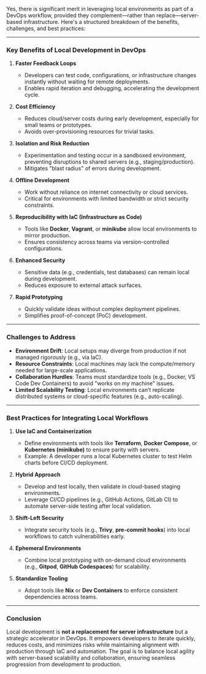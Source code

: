 Yes, there is significant merit in leveraging local environments as part of a DevOps workflow, provided they complement—rather than replace—server-based infrastructure. Here's a structured breakdown of the benefits, challenges, and best practices:

---

### **Key Benefits of Local Development in DevOps**
1. **Faster Feedback Loops**  
   - Developers can test code, configurations, or infrastructure changes instantly without waiting for remote deployments.  
   - Enables rapid iteration and debugging, accelerating the development cycle.

2. **Cost Efficiency**  
   - Reduces cloud/server costs during early development, especially for small teams or prototypes.  
   - Avoids over-provisioning resources for trivial tasks.

3. **Isolation and Risk Reduction**  
   - Experimentation and testing occur in a sandboxed environment, preventing disruptions to shared servers (e.g., staging/production).  
   - Mitigates "blast radius" of errors during development.

4. **Offline Development**  
   - Work without reliance on internet connectivity or cloud services.  
   - Critical for environments with limited bandwidth or strict security constraints.

5. **Reproducibility with IaC (Infrastructure as Code)**  
   - Tools like **Docker**, **Vagrant**, or **minikube** allow local environments to mirror production.  
   - Ensures consistency across teams via version-controlled configurations.

6. **Enhanced Security**  
   - Sensitive data (e.g., credentials, test databases) can remain local during development.  
   - Reduces exposure to external attack surfaces.

7. **Rapid Prototyping**  
   - Quickly validate ideas without complex deployment pipelines.  
   - Simplifies proof-of-concept (PoC) development.

---

### **Challenges to Address**
- **Environment Drift**: Local setups may diverge from production if not managed rigorously (e.g., via IaC).  
- **Resource Constraints**: Local machines may lack the compute/memory needed for large-scale applications.  
- **Collaboration Hurdles**: Teams must standardize tools (e.g., Docker, VS Code Dev Containers) to avoid "works on my machine" issues.  
- **Limited Scalability Testing**: Local environments can’t replicate distributed systems or cloud-specific features (e.g., auto-scaling).

---

### **Best Practices for Integrating Local Workflows**
1. **Use IaC and Containerization**  
   - Define environments with tools like **Terraform**, **Docker Compose**, or **Kubernetes (minikube)** to ensure parity with servers.  
   - Example: A developer runs a local Kubernetes cluster to test Helm charts before CI/CD deployment.

2. **Hybrid Approach**  
   - Develop and test locally, then validate in cloud-based staging environments.  
   - Leverage CI/CD pipelines (e.g., GitHub Actions, GitLab CI) to automate server-side testing after local validation.

3. **Shift-Left Security**  
   - Integrate security tools (e.g., **Trivy**, **pre-commit hooks**) into local workflows to catch vulnerabilities early.

4. **Ephemeral Environments**  
   - Combine local prototyping with on-demand cloud environments (e.g., **Gitpod**, **GitHub Codespaces**) for scalability.

5. **Standardize Tooling**  
   - Adopt tools like **Nix** or **Dev Containers** to enforce consistent dependencies across teams.

---

### **Conclusion**
Local development is **not a replacement for server infrastructure** but a strategic accelerator in DevOps. It empowers developers to iterate quickly, reduces costs, and minimizes risks while maintaining alignment with production through IaC and automation. The goal is to balance local agility with server-based scalability and collaboration, ensuring seamless progression from development to production.

